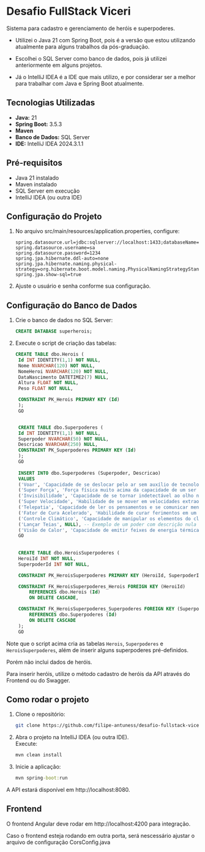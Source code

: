 # Desafio FullStack Viceri

Sistema para cadastro e gerenciamento de heróis e superpoderes.

- Utilizei o Java 21 com Spring Boot, pois é a versão que estou utilizando 
atualmente para alguns trabalhos da pós-graduação.

- Escolhei o SQL Server como banco de dados, pois já utilizei anteriormente em alguns projetos.

- Já o IntelliJ IDEA é a IDE que mais utilizo, e por considerar ser a 
melhor para trabalhar com Java e Spring Boot atualmente.

## Tecnologias Utilizadas

- **Java:** 21
- **Spring Boot:** 3.5.3
- **Maven**
- **Banco de Dados:** SQL Server
- **IDE:** IntelliJ IDEA 2024.3.1.1

## Pré-requisitos

- Java 21 instalado
- Maven instalado
- SQL Server em execução
- IntelliJ IDEA (ou outra IDE)

## Configuração do Projeto
1. No arquivo src/main/resources/application.properties, configure:  
    ```properties
    spring.datasource.url=jdbc:sqlserver://localhost:1433;databaseName=superherois;TrustServerCertificate=true
    spring.datasource.username=sa
    spring.datasource.password=1234
    spring.jpa.hibernate.ddl-auto=none
    spring.jpa.hibernate.naming.physical-strategy=org.hibernate.boot.model.naming.PhysicalNamingStrategyStandardImpl
    spring.jpa.show-sql=true
   
2. Ajuste o usuário e senha conforme sua configuração.

## Configuração do Banco de Dados

1. Crie o banco de dados no SQL Server:
   ```sql
   CREATE DATABASE superherois;
   
2. Execute o script de criação das tabelas:
   ```sql
   CREATE TABLE dbo.Herois (
    Id INT IDENTITY(1,1) NOT NULL,
    Nome NVARCHAR(120) NOT NULL,  
    NomeHeroi NVARCHAR(120) NOT NULL,
    DataNascimento DATETIME2(7) NULL, 
    Altura FLOAT NOT NULL,
    Peso FLOAT NOT NULL,

    CONSTRAINT PK_Herois PRIMARY KEY (Id)
    );
    GO


    CREATE TABLE dbo.Superpoderes (
    Id INT IDENTITY(1,1) NOT NULL,
    Superpoder NVARCHAR(50) NOT NULL,
    Descricao NVARCHAR(250) NULL,
    CONSTRAINT PK_Superpoderes PRIMARY KEY (Id)
    );
    GO
    
    INSERT INTO dbo.Superpoderes (Superpoder, Descricao)
    VALUES
    ('Voar', 'Capacidade de se deslocar pelo ar sem auxílio de tecnologia.'),
    ('Super Força', 'Força física muito acima da capacidade de um ser humano normal.'),
    ('Invisibilidade', 'Capacidade de se tornar indetectável ao olho nu.'),
    ('Super Velocidade', 'Habilidade de se mover em velocidades extraordinárias.'),
    ('Telepatia', 'Capacidade de ler os pensamentos e se comunicar mentalmente.'),
    ('Fator de Cura Acelerado', 'Habilidade de curar ferimentos em um ritmo sobre-humano.'),
    ('Controle Climático', 'Capacidade de manipular os elementos do clima, como chuva e raios.'),
    ('Lançar Teias', NULL), -- Exemplo de um poder com descrição nula
    ('Visão de Calor', 'Capacidade de emitir feixes de energia térmica pelos olhos.');
    GO
    
    
    CREATE TABLE dbo.HeroisSuperpoderes (
    HeroiId INT NOT NULL,
    SuperpoderId INT NOT NULL,

    CONSTRAINT PK_HeroisSuperpoderes PRIMARY KEY (HeroiId, SuperpoderId),

    CONSTRAINT FK_HeroisSuperpoderes_Herois FOREIGN KEY (HeroiId)
        REFERENCES dbo.Herois (Id)
        ON DELETE CASCADE, 

    CONSTRAINT FK_HeroisSuperpoderes_Superpoderes FOREIGN KEY (SuperpoderId)
        REFERENCES dbo.Superpoderes (Id)
        ON DELETE CASCADE 
    );
    GO

   ```

Note que o script acima cria as tabelas `Herois`, `Superpoderes` e `HeroisSuperpoderes`, 
além de inserir alguns superpoderes pré-definidos.

Porém não inclui dados de heróis.

Para inserir heróis, utilize o método cadastro de heróis da API através do Frontend ou do Swagger.

## Como rodar o projeto
1. Clone o repositório:  
    ```bash
    git clone https://github.com/filipe-antuness/desafio-fullstack-viceri-api.git


2. Abra o projeto na IntelliJ IDEA (ou outra IDE).  
    Execute:  
    ```cmd
    mvn clean install

3. Inicie a aplicação:  
    ```cmd
    mvn spring-boot:run
   
A API estará disponível em http://localhost:8080.  

## Frontend
O frontend Angular deve rodar em http://localhost:4200 para integração.

Caso o frontend esteja rodando em outra porta, será nescessário ajustar o arquivo de configuração CorsConfig.java